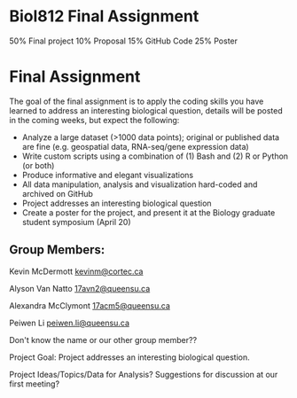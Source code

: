 # Biol812 Final Assignment

50% Final project
10% Proposal
15% GitHub Code
25% Poster

# Final Assignment
The goal of the final assignment is to apply the coding skills you have learned to address an interesting biological question, details will be posted in the coming weeks, but expect the following:

* Analyze a large dataset (>1000 data points); original or published data are fine (e.g. geospatial data, RNA-seq/gene expression data)
* Write custom scripts using a combination of (1) Bash and (2) R or Python (or both)
* Produce informative and elegant visualizations
* All data manipulation, analysis and visualization hard-coded and archived on GitHub
* Project addresses an interesting biological question
* Create a poster for the project, and present it at the Biology graduate student symposium (April 20)


## Group Members:
Kevin McDermott  <kevinm@cortec.ca>

Alyson Van Natto <17avn2@queensu.ca>

Alexandra McClymont <17acm5@queensu.ca>

Peiwen Li <peiwen.li@queensu.ca>

Don't know the name or our other group member??

Project Goal: Project addresses an interesting biological question.

Project Ideas/Topics/Data for Analysis?  Suggestions for discussion at our first meeting?
 

